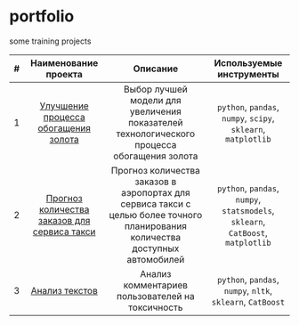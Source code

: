 # portfolio
some training projects

| # | Наименование проекта | Описание  | Используемые инструменты  |
| :----: | :------: | :-----: | :------: |
| 1 | [Улучшение процесса обогащения золота][1] | Выбор лучшей модели для увеличения показателей технологического процесса обогащения золота | `python`, `pandas`, `numpy`, `scipy`, `sklearn`, `matplotlib` |
| 2 | [Прогноз количества заказов для сервиса такси][2] | Прогноз количества заказов в аэропортах для сервиса такси с целью более точного планирования количества доступных автомобилей | `python`, `pandas`, `numpy`, `statsmodels`, `sklearn`, `CatBoost`, `matplotlib` |
| 3 | [Анализ текстов][2] | Анализ комментариев пользователей на токсичность | `python`, `pandas`, `numpy`, `nltk`, `sklearn`, `CatBoost` |


[1]: https://github.com/aq2003/Portfolio/tree/main/Gold%20Recovery
[2]: https://github.com/aq2003/Portfolio/tree/main/Taxi%20Service
[3]: https://github.com/aq2003/Portfolio/tree/main/Analyzing%20Texts
